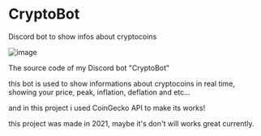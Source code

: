 # CryptoBot
Discord bot to show infos about cryptocoins

![image](https://github.com/ThiagoGrassi/CryptoBot/assets/122293974/b738ec16-0f97-4aea-92ab-66c3a6a36976)

The source code of my Discord bot "CryptoBot"

this bot is used to show informations about cryptocoins in real time, showing your price, peak, inflation, deflation and etc...

and in this project i used CoinGecko API to make its works! 

this project was made in 2021, maybe it's don't will works great currently. 

